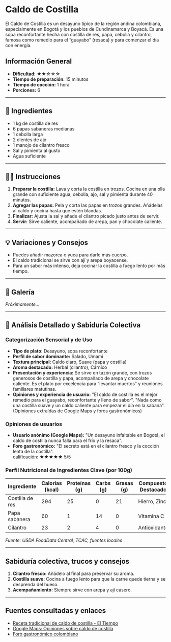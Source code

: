 # Caldo de Costilla

El Caldo de Costilla es un desayuno típico de la región andina colombiana, especialmente en Bogotá y los pueblos de Cundinamarca y Boyacá. Es una sopa reconfortante hecha con costilla de res, papa, cebolla y cilantro, famosa como remedio para el “guayabo” (resaca) y para comenzar el día con energía.

## Información General

* **Dificultad:** ★★☆☆☆
* **Tiempo de preparación:** 15 minutos
* **Tiempo de cocción:** 1 hora
* **Porciones:** 6

---

## 📝 Ingredientes

- 1 kg de costilla de res
- 6 papas sabaneras medianas
- 1 cebolla larga
- 2 dientes de ajo
- 1 manojo de cilantro fresco
- Sal y pimienta al gusto
- Agua suficiente

---

## 👨‍🍳 Instrucciones

1. **Preparar la costilla:** Lava y corta la costilla en trozos. Cocina en una olla grande con suficiente agua, cebolla, ajo, sal y pimienta durante 40 minutos.
2. **Agregar las papas:** Pela y corta las papas en trozos grandes. Añádelas al caldo y cocina hasta que estén blandas.
3. **Finalizar:** Ajusta la sal y añade el cilantro picado justo antes de servir.
4. **Servir:** Sirve caliente, acompañado de arepa, pan y chocolate caliente.

---

## 💡 Variaciones y Consejos

* Puedes añadir mazorca o yuca para darle más cuerpo.
* El caldo tradicional se sirve con ají y arepa boyacense.
* Para un sabor más intenso, deja cocinar la costilla a fuego lento por más tiempo.

---

## 📸 Galería

*Próximamente...*

---

## 🔬 Análisis Detallado y Sabiduría Colectiva

### Categorización Sensorial y de Uso

- **Tipo de plato:** Desayuno, sopa reconfortante
- **Perfil de sabor dominante:** Salado, Umami
- **Textura principal:** Caldo claro, Suave (papa y costilla)
- **Aroma destacado:** Herbal (cilantro), Cárnico
- **Presentación y experiencia:** Se sirve en tazón grande, con trozos generosos de costilla y papa, acompañado de arepa y chocolate caliente. Es el plato por excelencia para “levantar muertos” y reuniones familiares matutinas.
- **Opiniones y experiencia de usuario:** "El caldo de costilla es el mejor remedio para el guayabo, reconfortante y lleno de sabor". "Nada como una costilla suave y un caldo caliente para empezar el día en la sabana". (Opiniones extraídas de Google Maps y foros gastronómicos)

### Opiniones de usuarios

- **Usuario anónimo (Google Maps):** "Un desayuno infaltable en Bogotá, el caldo de costilla nunca falla para el frío y la resaca".
- **Foro gastronómico:** "El secreto está en el cilantro fresco y la cocción lenta de la costilla".  
calificación: ★★★★★ 5/5

### Perfil Nutricional de Ingredientes Clave (por 100g)

| Ingrediente     | Calorías (kcal) | Proteínas (g) | Carbs (g) | Grasas (g) | Compuestos Destacados |
|-----------------|-----------------|--------------|-----------|------------|----------------------|
| Costilla de res | 294             | 25           | 0         | 21         | Hierro, Zinc         |
| Papa sabanera   | 60              | 1            | 14        | 0          | Vitamina C           |
| Cilantro        | 23              | 2            | 4         | 0          | Antioxidantes        |

*Fuente: USDA FoodData Central, TCAC, fuentes locales*

---

## Sabiduría colectiva, trucos y consejos

1. **Cilantro fresco:** Añádelo al final para preservar su aroma.
2. **Costilla suave:** Cocina a fuego lento para que la carne quede tierna y se desprenda del hueso.
3. **Acompañamiento:** Siempre sirve con arepa y ají casero.

---

## Fuentes consultadas y enlaces

- [Receta tradicional de caldo de costilla - El Tiempo](https://www.eltiempo.com/vida/receta-caldo-de-costilla-35791)
- [Google Maps: Opiniones sobre caldo de costilla](https://www.google.com/maps/search/caldo+de+costilla)
- [Foro gastronómico colombiano](https://www.gastronomiacolombiana.com/foro/caldo-de-costilla)
